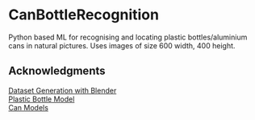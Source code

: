 # CanBottleRecognition
Python based ML for recognising and locating plastic bottles/aluminium cans in natural pictures.
Uses images of size 600 width, 400 height.

## Acknowledgments

[Dataset Generation with Blender](https://olestourko.github.io/2018/02/03/generating-convnet-training-data-with-blender-1.html) <br />
[Plastic Bottle Model](https://free3d.com/3d-model/plastic-bottle-14620.html) <br />
[Can Models](https://free3d.com/3d-model/realistic-can-826952.html) <br />